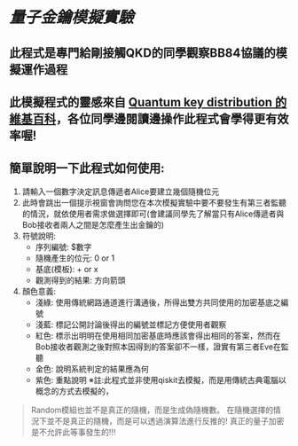 ***量子金鑰模擬實驗***
===
**此程式是專門給剛接觸QKD的同學觀察BB84協議的模擬運作過程**
---
**此模擬程式的靈感來自 [**Quantum key distribution** 的維基百科](https://en.wikipedia.org/wiki/Quantum_key_distribution)，各位同學邊閱讀邊操作此程式會學得更有效率喔!**
---
## 簡單說明一下此程式如何使用:
1. 請輸入一個數字決定訊息傳遞者Alice要建立幾個隨機位元
2. 此時會跳出一個提示視窗會詢問您在本次模擬實驗中要不要發生有第三者監聽的情況，就依使用者需求做選擇即可(會建議同學先了解當只有Alice傳遞者與Bob接收者兩人之間是怎麼產生出金鑰的)
3. 符號說明:
   * 序列編號: $數字
   * 隨機產生的位元: 0 or 1
   * 基底(模板): + or x
   * 觀測得到的結果: 方向箭頭
4. 顏色意義:
   - 淺綠: 使用傳統網路通道進行溝通後，所得出雙方共同使用的加密基底之編號
   - 淺藍: 標記公開討論後得出的編號並標記方便使用者觀察
   - 紅色: 標示出明明在使用相同加密基底時應該會得出相同的答案，然而在Bob接收者觀測之後對照本因得到的答案卻不一樣，證實有第三者Eve在監聽
   - 金色: 說明系統判定的結果應為何
   - 紫色: 重點說明
※註:此程式並非使用qiskit去模擬，而是用傳統古典電腦以概念的方式去模擬的，
>Random模組也並不是真正的隨機，而是生成偽隨機數。
>在隨機選擇的情況下並不是真正的隨機，而是可以透過演算法進行反推的!
>真正的量子加密是不允許此等事發生的!!!